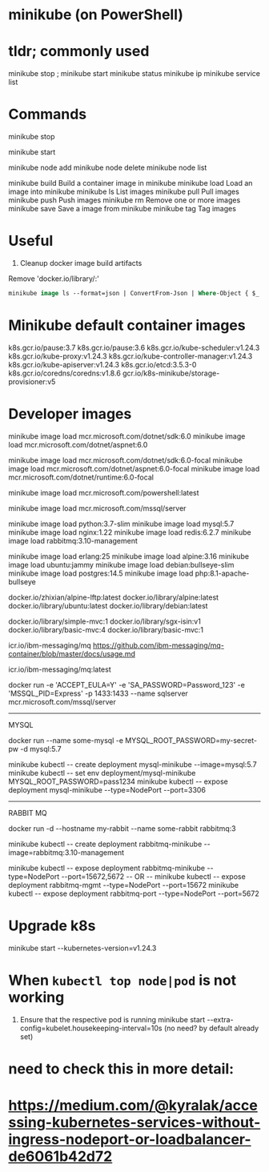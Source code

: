 # minikube (on PowerShell)

# tldr; commonly used 


minikube stop ; minikube start
minikube status
minikube ip
minikube service list




# Commands

minikube stop 

minikube start

minikube node add 
minikube node delete <node> 
minikube node list


minikube build         Build a container image in minikube
minikube load          Load an image into minikube
minikube ls            List images
minikube pull          Pull images
minikube push          Push images
minikube rm            Remove one or more images
minikube save          Save a image from minikube
minikube tag           Tag images

# Useful

1.  Cleanup docker image build artifacts

Remove 'docker.io/library/<none>:<none>'

``` ps
minikube image ls --format=json | ConvertFrom-Json | Where-Object { $_.repoTags.Contains("docker.io/library/<none>:<none>") } | ForEach-Object { minikube image rm $_.id }
```

# Minikube default container images

k8s.gcr.io/pause:3.7
k8s.gcr.io/pause:3.6
k8s.gcr.io/kube-scheduler:v1.24.3
k8s.gcr.io/kube-proxy:v1.24.3
k8s.gcr.io/kube-controller-manager:v1.24.3
k8s.gcr.io/kube-apiserver:v1.24.3
k8s.gcr.io/etcd:3.5.3-0
k8s.gcr.io/coredns/coredns:v1.8.6
gcr.io/k8s-minikube/storage-provisioner:v5

# Developer images

minikube image load mcr.microsoft.com/dotnet/sdk:6.0
minikube image load mcr.microsoft.com/dotnet/aspnet:6.0

minikube image load mcr.microsoft.com/dotnet/sdk:6.0-focal
minikube image load mcr.microsoft.com/dotnet/aspnet:6.0-focal
minikube image load mcr.microsoft.com/dotnet/runtime:6.0-focal

minikube image load mcr.microsoft.com/powershell:latest

minikube image load mcr.microsoft.com/mssql/server

minikube image load python:3.7-slim
minikube image load mysql:5.7
minikube image load nginx:1.22
minikube image load redis:6.2.7
minikube image load rabbitmq:3.10-management

minikube image load erlang:25
minikube image load alpine:3.16
minikube image load ubuntu:jammy
minikube image load debian:bullseye-slim
minikube image load postgres:14.5
minikube image load php:8.1-apache-bullseye


docker.io/zhixian/alpine-lftp:latest
docker.io/library/alpine:latest
docker.io/library/ubuntu:latest
docker.io/library/debian:latest

docker.io/library/simple-mvc:1
docker.io/library/sgx-isin:v1
docker.io/library/basic-mvc:4
docker.io/library/basic-mvc:1

icr.io/ibm-messaging/mq
https://github.com/ibm-messaging/mq-container/blob/master/docs/usage.md

icr.io/ibm-messaging/mq:latest

docker run -e 'ACCEPT_EULA=Y' -e 'SA_PASSWORD=Password_123' -e 'MSSQL_PID=Express' -p 1433:1433 --name sqlserver mcr.microsoft.com/mssql/server

---
MYSQL

docker run --name some-mysql -e MYSQL_ROOT_PASSWORD=my-secret-pw -d mysql:5.7

minikube kubectl -- create deployment mysql-minikube --image=mysql:5.7
minikube kubectl -- set env deployment/mysql-minikube MYSQL_ROOT_PASSWORD=pass1234
minikube kubectl -- expose deployment mysql-minikube --type=NodePort --port=3306

---
RABBIT MQ

docker run -d --hostname my-rabbit --name some-rabbit rabbitmq:3


minikube kubectl -- create deployment rabbitmq-minikube --image=rabbitmq:3.10-management

minikube kubectl -- expose deployment rabbitmq-minikube --type=NodePort --port=15672,5672
-- OR --
minikube kubectl -- expose deployment rabbitmq-mgmt --type=NodePort --port=15672
minikube kubectl -- expose deployment rabbitmq-port --type=NodePort --port=5672


# Upgrade k8s

minikube start --kubernetes-version=v1.24.3

# When `kubectl top node|pod` is not working
1. Ensure that the respective pod is running
minikube start --extra-config=kubelet.housekeeping-interval=10s
(no need? by default already set)


# need to check this in more detail:
# https://medium.com/@kyralak/accessing-kubernetes-services-without-ingress-nodeport-or-loadbalancer-de6061b42d72